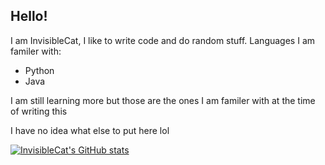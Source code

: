## Hello!
I am InvisibleCat, I like to write code and do random stuff.
Languages I am familer with:
  - Python
  - Java
 
 I am still learning more but those are the ones I am familer with at the time of writing this
 
 I have no idea what else to put here lol
 
 [![InvisibleCat's GitHub stats](https://github-readme-stats.vercel.app/api?username=InvisibleCatA1&show_icons=true&theme=radical)](https://github.com/anuraghazra/github-readme-stats)

<!---
InvisibleCatA1/InvisibleCatA1 is a ✨ special ✨ repository because its `README.md` (this file) appears on your GitHub profile.
You can click the Preview link to take a look at your changes.
--->
